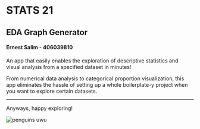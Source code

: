 # STATS 21
## EDA Graph Generator

#### Ernest Salim - 406039810

An app that easily enables the exploration of descriptive statistics and visual analysis from a specified dataset in minutes!

From numerical data analysis to categorical proportion visualization, this app eliminates the hassle of setting up a whole boilerplate-y project when you want to explore certain datasets.

---

Anyways, happy exploring! 

![penguins uwu](https://www.antarctica.gov.au/site/assets/files/45567/rs31765_kings_in_waves_gg_feb_2016_kk.1600x0.jpg)
